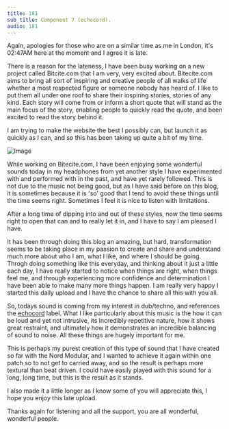 ```yaml
---
title: 181
sub_title: Component 7 (echocord).
audio: 181
---
```


Again, apologies for those who are on a similar time as me in London, it's 02:47AM here at the moment and I agree it is late.

There is a reason for the lateness, I have been busy working on a new project called Bitcite.com that I am very, very excited about. Bitecite.com aims to bring all sort of inspiring and creative people of all walks of life whether a most respected figure or someone nobody has heard of. I like to put them all under one roof to share their inspiring stories, stories of any kind. Each story will come from or inform a short quote that will stand as the main focus of the story, enabling people to quickly read the quote, and been excited to read the story behind it. 

I am trying to make the website the best I possibly can, but launch it as quickly as I can, and so this has been taking up quite a bit of my time.

![Image](/assets/img/Snd-181.png)

While working on Bitecite.com, I have been enjoying some wonderful sounds today in my headphones from yet another style I have experimented with and performed with in the past, and have yet rarely followed. This is not due to the music not being good, but as I have said before on this blog, it is sometimes because it is 'so' good that I tend to avoid these things until the time seems right. Sometimes I feel it is nice to listen with limitations.

After a long time of dipping into and out of these styles, now the time seems right to open that can and to really let it in, and I have to say I am pleased I have. 

It has been through doing this blog an amazing, but hard, transformation seems to be taking place in my passion to create and share and understand much more about who I am, what I like, and where I should be going. Throgh doing something like this everyday, and thinking about it just a little each day, I have really started to notice when things are right, when things feel me, and through experiencing more confidence and determination I have been able to make many more things happen. I am really very happy I started this daily upload and I have the chance to share all this with you all.

So, todays sound is coming from my interest in dub/techno, and references the <a href="http://echocord.com/" title="echocord" target="_blank">echocord</a> label. What I like particularly about this music is the how it can be loud and yet not intrusive, its incredibly repetitive nature, how it shows great restraint, and ultimately how it demonstrates an incredible balancing of sound to noise. All these things are hugely important for me.

This is perhaps my purest creation of this type of sound that I have created so far with the Nord Modular, and I wanted to achieve it again within one patch so to not get to carried away, and so the result is perhaps more textural than beat driven. I could have easily played with this sound for a long, long time, but this is the result as it stands.

I also made it a little longer as I know some of you will appreciate this, I hope you enjoy this late upload. 

Thanks again for listening and all the support, you are all wonderful, wonderful people.